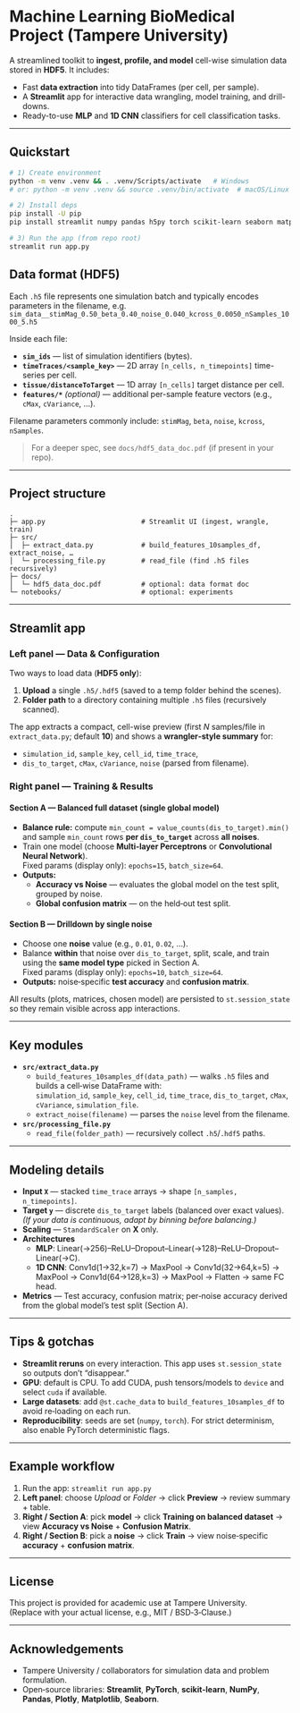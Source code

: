 # Machine Learning BioMedical Project (Tampere University)

A streamlined toolkit to **ingest, profile, and model** cell-wise simulation data stored in **HDF5**. It includes:

- Fast **data extraction** into tidy DataFrames (per cell, per sample).
- A **Streamlit** app for interactive data wrangling, model training, and drill-downs.
- Ready-to-use **MLP** and **1D CNN** classifiers for cell classification tasks.

---

## Quickstart

```bash
# 1) Create environment
python -m venv .venv && . .venv/Scripts/activate   # Windows
# or: python -m venv .venv && source .venv/bin/activate  # macOS/Linux

# 2) Install deps
pip install -U pip
pip install streamlit numpy pandas h5py torch scikit-learn seaborn matplotlib plotly

# 3) Run the app (from repo root)
streamlit run app.py
```

## Data format (HDF5)

Each `.h5` file represents one simulation batch and typically encodes parameters in the filename, e.g.  
`sim_data__stimMag_0.50_beta_0.40_noise_0.040_kcross_0.0050_nSamples_1000_5.h5`

Inside each file:

- **`sim_ids`** — list of simulation identifiers (bytes).
- **`timeTraces/<sample_key>`** — 2D array `[n_cells, n_timepoints]` time-series per cell.
- **`tissue/distanceToTarget`** — 1D array `[n_cells]` target distance per cell.
- **`features/*`** *(optional)* — additional per-sample feature vectors (e.g., `cMax`, `cVariance`, …).

Filename parameters commonly include: `stimMag`, `beta`, `noise`, `kcross`, `nSamples`.

> For a deeper spec, see `docs/hdf5_data_doc.pdf` (if present in your repo).

---

## Project structure

```
.
├─ app.py                        # Streamlit UI (ingest, wrangle, train)
├─ src/
│  ├─ extract_data.py            # build_features_10samples_df, extract_noise, …
│  └─ processing_file.py         # read_file (find .h5 files recursively)
├─ docs/
│  └─ hdf5_data_doc.pdf          # optional: data format doc
└─ notebooks/                    # optional: experiments
```

---

## Streamlit app

### Left panel — Data & Configuration
Two ways to load data (**HDF5 only**):

1. **Upload** a single `.h5/.hdf5` (saved to a temp folder behind the scenes).  
2. **Folder path** to a directory containing multiple `.h5` files (recursively scanned).

The app extracts a compact, cell-wise preview (first *N* samples/file in `extract_data.py`; default **10**) and shows a **wrangler‑style summary** for:

- `simulation_id`, `sample_key`, `cell_id`, `time_trace`,  
- `dis_to_target`, `cMax`, `cVariance`, `noise` (parsed from filename).



### Right panel — Training & Results

#### Section A — Balanced full dataset (single global model)
- **Balance rule:** compute `min_count = value_counts(dis_to_target).min()` and sample `min_count` rows **per `dis_to_target`** across **all noises**.
- Train one model (choose **Multi-layer Perceptrons** or **Convolutional Neural Network**).  
  Fixed params (display only): `epochs=15`, `batch_size=64`.
- **Outputs:**
  - **Accuracy vs Noise** — evaluates the global model on the test split, grouped by noise.
  - **Global confusion matrix** — on the held‑out test split.

#### Section B — Drilldown by single noise
- Choose one **noise** value (e.g., `0.01`, `0.02`, …).
- Balance **within** that noise over `dis_to_target`, split, scale, and train using the **same model type** picked in Section A.  
  Fixed params (display only): `epochs=10`, `batch_size=64`.
- **Outputs:** noise‑specific **test accuracy** and **confusion matrix**.

All results (plots, matrices, chosen model) are persisted to `st.session_state` so they remain visible across app interactions.

---

## Key modules

- **`src/extract_data.py`**
  - `build_features_10samples_df(data_path)` — walks `.h5` files and builds a cell‑wise DataFrame with:  
    `simulation_id`, `sample_key`, `cell_id`, `time_trace`, `dis_to_target`, `cMax`, `cVariance`, `simulation_file`.
  - `extract_noise(filename)` — parses the `noise` level from the filename.
- **`src/processing_file.py`**
  - `read_file(folder_path)` — recursively collect `.h5`/`.hdf5` paths.

---

## Modeling details

- **Input `X`** — stacked `time_trace` arrays → shape `[n_samples, n_timepoints]`.
- **Target `y`** — discrete `dis_to_target` labels (balanced over exact values).  
  *(If your data is continuous, adapt by binning before balancing.)*
- **Scaling** — `StandardScaler` on **X** only.
- **Architectures**  
  - **MLP**: Linear(→256)–ReLU–Dropout–Linear(→128)–ReLU–Dropout–Linear(→C).  
  - **1D CNN**: Conv1d(1→32,k=7) → MaxPool → Conv1d(32→64,k=5) → MaxPool → Conv1d(64→128,k=3) → MaxPool → Flatten → same FC head.
- **Metrics** — Test accuracy, confusion matrix; per‑noise accuracy derived from the global model’s test split (Section A).

---

## Tips & gotchas

- **Streamlit reruns** on every interaction. This app uses `st.session_state` so outputs don’t “disappear.”
- **GPU**: default is CPU. To add CUDA, push tensors/models to `device` and select `cuda` if available.
- **Large datasets**: add `@st.cache_data` to `build_features_10samples_df` to avoid re‑loading on each run.
- **Reproducibility**: seeds are set (`numpy`, `torch`). For strict determinism, also enable PyTorch deterministic flags.

---

## Example workflow

1. Run the app: `streamlit run app.py`  
2. **Left panel**: choose *Upload* or *Folder* → click **Preview** → review summary + table.  
3. **Right / Section A**: pick **model** → click **Training on balanced dataset** → view **Accuracy vs Noise** + **Confusion Matrix**.  
4. **Right / Section B**: pick a **noise** → click **Train** → view noise‑specific **accuracy** + **confusion matrix**.

---

## License

This project is provided for academic use at Tampere University.  
(Replace with your actual license, e.g., MIT / BSD‑3‑Clause.)

---

## Acknowledgements

- Tampere University / collaborators for simulation data and problem formulation.  
- Open‑source libraries: **Streamlit**, **PyTorch**, **scikit‑learn**, **NumPy**, **Pandas**, **Plotly**, **Matplotlib**, **Seaborn**.
